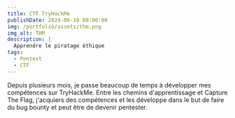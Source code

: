 ```yaml
---
title: CTF TryHackMe
publishDate: 2024-06-18 00:00:00
img: /portfolio/assets/thm.png
img_alt: THM
description: |
  Apprendre le piratage éthique
tags:
  - Pentest
  - CTF
---
```


Depuis plusieurs mois, je passe beaucoup de temps à développer mes compétences sur TryHackMe.
Entre les chemins d'apprentissage et Capture The Flag, j'acquiers des compétences et les développe
dans le but de faire du bug bounty et peut être de devenir pentester.

 <script src="https://tryhackme.com/badge/2813371"></script>